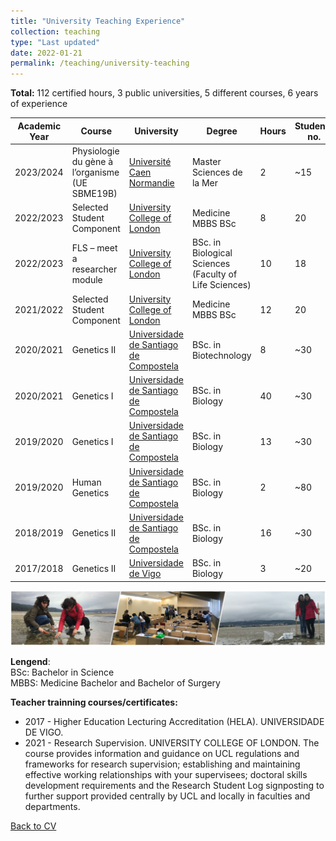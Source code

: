```yaml
---
title: "University Teaching Experience"
collection: teaching
type: "Last updated"
date: 2022-01-21
permalink: /teaching/university-teaching
---
```


**Total:** 112 certified hours, 3 public universities, 5 different courses, 6 years of experience

| Academic Year  | Course | University | Degree | Hours | Students no. | Language | Country |
| ------------- | ------------- | ------------- |------------- |------------- |------------- | ------------- | ------------- |
| 2023/2024 | Physiologie du gène à l’organisme (UE SBME19B) | [Université Caen Normandie](https://www.unicaen.fr/) | Master Sciences de la Mer | 2 | ~15 | French | France |
| 2022/2023 | Selected Student Component | [University College of London](https://www.ucl.ac.uk/) | Medicine MBBS BSc | 8 | 20 | English | UK |
| 2022/2023 | FLS – meet a researcher module | [University College of London](https://www.ucl.ac.uk/) | BSc. in Biological Sciences (Faculty of Life Sciences) | 10 | 18 | English | UK |
| 2021/2022 | Selected Student Component | [University College of London](https://www.ucl.ac.uk/) | Medicine MBBS BSc | 12 | 20 | English | UK |
| 2020/2021 | Genetics II | [Universidade de Santiago de Compostela](https://www.usc.gal) | BSc. in Biotechnology | 8 | ~30 | Spanish | Spain |
| 2020/2021 | Genetics I | [Universidade de Santiago de Compostela](https://www.usc.gal) | BSc. in Biology | 40 | ~30 | Spanish | Spain |
| 2019/2020 | Genetics I | [Universidade de Santiago de Compostela](https://www.usc.gal) | BSc. in Biology | 13 | ~30 | Spanish | Spain |
| 2019/2020 | Human Genetics | [Universidade de Santiago de Compostela](https://www.usc.gal) | BSc. in Biology | 2 | ~80 | Spanish | Spain |
| 2018/2019 | Genetics II | [Universidade de Santiago de Compostela](https://www.usc.gal) | BSc. in Biology | 16 | ~30 | Spanish | Spain |
| 2017/2018 | Genetics II | [Universidade de Vigo](https://www.uvigo.gal) | BSc. in Biology | 3 | ~20 | English | Spain |

<img src='/images/Tira_FotosTeaching-noNames_AliciaLBruzos.png'>  

**Lengend**:  
BSc: Bachelor in Science  
MBBS: Medicine Bachelor and Bachelor of Surgery  


**Teacher trainning courses/certificates:**  
* 2017 - Higher Education Lecturing Accreditation (HELA). UNIVERSIDADE DE VIGO.
* 2021 - Research Supervision. UNIVERSITY COLLEGE OF LONDON. The course provides information and guidance on UCL regulations and frameworks for research supervision; establishing and maintaining effective working relationships with your supervisees; doctoral skills development requirements and the Research Student Log signposting to further support provided centrally by UCL and locally in faculties and departments.

[Back to CV](https://albruzos.github.io/cv/)




<!---
TABLE IN PLAIN TEXT:

2021/2022. Medical Student-Selected Component. University College of London. MBBS BSc. in Medicine. Hours: 8 (English)
2020/2021. Genetics II. Universidade de Santiago de Compostela. BSc. in Biotechnology. Hours: 8 (Spanish) 
2020/2021. Genetics I. Universidade de Santiago de Compostela. BSc. in Biology. Hours: 40 (Spanish) 
2019/2020. Human Genetics. Universidade de Santiago de Compostela. BSc. in Biology. Hours: 2 (Spanish) 
2019/2020. Genetics I. Universidade de Santiago de Compostela. BSc. in Biology. Hours: 13 (Spanish) 
2018/2019. Genetics II. Universidade de Santiago de Compostela. BSc. in Biology. Hours: 16 (Spanish) 
2017/2018. Genetics II. Universidade de Vigo. BSc. in Biology. Hours: 3 (English) 

-->
